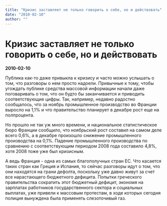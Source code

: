 ```yaml
---
title: "Кризис заставляет не только говорить о себе, но и действовать"
date: "2010-02-10"
author: ""
---
```


# Кризис заставляет не только говорить о себе, но и действовать

**2010-02-10** 

Публика как-то даже привыкла к кризису и часто можно услышать о том, что разговоры о нем просто надоели. Привычные к тому, чтобы угождать публике средства массовой информации начали даже поговаривать о том, что он будто бы заканчивается и приводить соответствующие цифры. Так, например, недавно радостно сообщалось, что за ноябрь промышленное производство во Франции выросло на 1,1% и что правительство планирует в декабре рост еще на полпроцента.

Но прошло не так уж много времени, и национальное статистическое бюро Франции сообщило, что ноябрьский рост составил на самом деле всего 0,6%, а в декабре произошло снижение промышленного производства на 0,1%. Падение промышленного производства по сравнению с соответствующим периодом 2008 года составило 4,8%, хотя 2008 тоже уже был кризисным.

А ведь Франция - одна из самых благополучных стран ЕС. Что касается таких стран как Греция и Испания, то сейчас разговоры идут о том, что они находятся на грани дефолта, поскольку уже давно живут за счет все нарастающего бюджетного дефицита. Попытки греческого правительства сократить этот бюджетный дефицит, экономя на зарплатах работников государственного сектора и социальных выплатах, уже привели к массовым протестам, в ходе которых сегодня полиция вынуждена была применять слезоточивый газ.